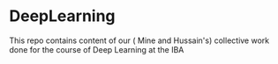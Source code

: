 # DeepLearning
This repo contains content of our ( Mine and Hussain's) collective work done for the course of Deep Learning at the IBA
